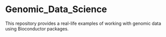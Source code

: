 # Genomic_Data_Science

This repository provides a real-life examples of working with genomic data using Bioconductor packages.
